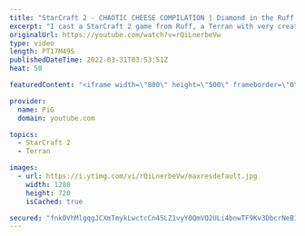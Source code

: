 ```yaml
---
title: "StarCraft 2 - CHAOTIC CHEESE COMPILATION | Diamond in the Ruff #69"
excerpt: "I cast a StarCraft 2 game from Ruff, a Terran with very creative gameplay. How will he ruff up his  opponents? With some delicious cheese  💎 Diamond in the Ruff: https://www.youtube.com/playlist?list=PLFUDU8AOevUfdEq20wYq8Sm9z3sc1yn0l 💎 Follow Ruff: https://www.twitch.tv/ruff_stuff_tv | https://www.youtube.com/ruff_stuff"
originalUrl: https://youtube.com/watch?v=rQiLnerbeVw
type: video
length: PT17M49S
publishedDateTime: 2022-03-31T03:53:51Z
heat: 50

featuredContent: "<iframe width=\"800\" height=\"500\" frameborder=\"0\" src=\"https://www.youtube.com/embed/rQiLnerbeVw\" allow=\"accelerometer; autoplay; encrypted-media; gyroscope; picture-in-picture\" allowfullscreen></iframe>"

provider:
  name: PiG
  domain: youtube.com

topics:
  - StarCraft 2
  - Terran

images:
  - url: https://i.ytimg.com/vi/rQiLnerbeVw/maxresdefault.jpg
    width: 1280
    height: 720
    isCached: true

secured: "fnk0VhMlgqgJCXmTmykLwctcCn45LZ1vyY0QmVQ2ULi4bnwTF9Kv3DbcrNeB1SSU7FrmX+k5MnvtKtg14rxlveDtbzpoXUvCu9aKIoOUQKchJal3kvI1UFKlSm+tCmIwDmwhd46ObFscOEpDe+p+N4Kz3C/IFvN94Lm8bdxjTzFVbJ7uBa00MSTk4v8N0Mq48rDAT8C78hrri1p+dhMHemirzv2prT9uflPVd8VQ+xRc237EVdiJC4JurVkjv5Ly5+kr+0wTT7GhssPylpzJI6/y/WqxulPL43DsNgQdVNkwXtHi4xT69Urg/NMeGB2dTEW/EeXYhqjLgdjmApTfpiThbWgLYd36pLnWi3W2QoHiZyWXjy5xRgdRBnaE4Dh19DmdueXjTXuK6C/FIkEONlTHX0OK+YYmSFFfeEdav60=;VWuM7EU+HCHN5YPSo0b9mQ=="
---
```


